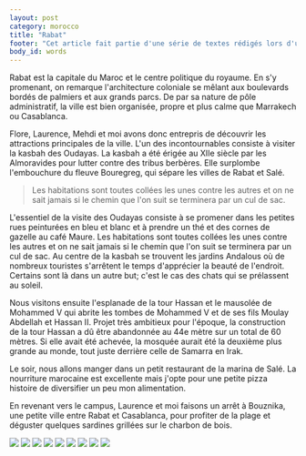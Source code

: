 ```yaml
---
layout: post
category: morocco
title: "Rabat"
footer: "Cet article fait partie d'une série de textes rédigés lors d'un séjour au Maroc en 2012."
body_id: words
---
```


Rabat est la capitale du Maroc et le centre politique du royaume. En s'y promenant, on remarque l'architecture coloniale se mêlant aux boulevards bordés de palmiers et aux grands parcs. De par sa nature de pôle administratif, la ville est bien organisée, propre et plus calme que Marrakech ou Casablanca.

Flore, Laurence, Mehdi et moi avons donc entrepris de découvrir les attractions principales de la ville. L'un des incontournables consiste à visiter la kasbah des Oudayas. La kasbah a été érigée au XIIe siècle par les Almoravides pour lutter contre des tribus berbères. Elle surplombe l'embouchure du fleuve Bouregreg, qui sépare les villes de Rabat et Salé.

> Les habitations sont toutes collées les unes contre les autres et on ne sait jamais si le chemin que l'on suit se terminera par un cul de sac.

L'essentiel de la visite des Oudayas consiste à se promener dans les petites rues peinturées en bleu et blanc et à prendre un thé et des cornes de gazelle au café Maure. Les habitations sont toutes collées les unes contre les autres et on ne sait jamais si le chemin que l'on suit se terminera par un cul de sac. Au centre de la kasbah se trouvent les jardins Andalous où de nombreux touristes s'arrêtent le temps d'apprécier la beauté de l'endroit. Certains sont là dans un autre but; c'est le cas des chats qui se prélassent au soleil.

Nous visitons ensuite l'esplanade de la tour Hassan et le mausolée de Mohammed V qui abrite les tombes de Mohammed V et de ses fils Moulay Abdellah et Hassan II. Projet très ambitieux pour l'époque, la construction de la tour Hassan a dû être abandonnée au 44e mètre sur un total de 60 mètres. Si elle avait été achevée, la mosquée aurait été la deuxième plus grande au monde, tout juste derrière celle de Samarra en Irak.

Le soir, nous allons manger dans un petit restaurant de la marina de Salé. La nourriture marocaine est excellente mais j'opte pour une petite pizza histoire de diversifier un peu mon alimentation.

En revenant vers le campus, Laurence et moi faisons un arrêt à Bouznika, une petite ville entre Rabat et Casablanca, pour profiter de la plage et déguster quelques sardines grillées sur le charbon de bois.

![](/assets/media/words/morroco/rabat/IMG_3552.jpg)
![](/assets/media/words/morroco/rabat/IMG_3570.jpg)
![](/assets/media/words/morroco/rabat/IMG_3572.jpg)
![](/assets/media/words/morroco/rabat/IMG_3586.jpg)
![](/assets/media/words/morroco/rabat/IMG_3591.jpg)
![](/assets/media/words/morroco/rabat/IMG_3598.jpg)
![](/assets/media/words/morroco/rabat/IMG_3611.jpg)
![](/assets/media/words/morroco/rabat/IMG_3636.jpg)
![](/assets/media/words/morroco/rabat/IMG_3645.jpg)
